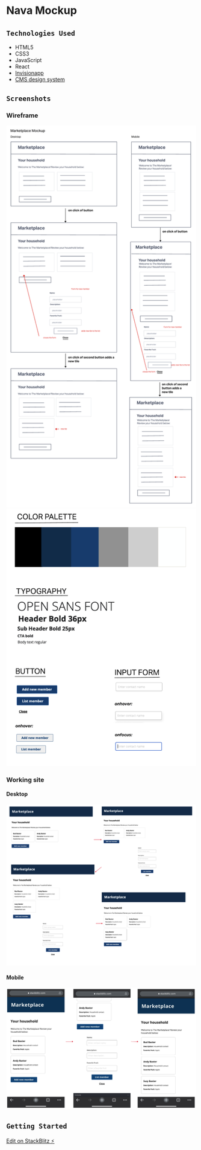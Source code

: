 # Nava Mockup

## `Technologies Used`

- HTML5
- CSS3
- JavaScript
- React
- [Invisionapp](https://www.invisionapp.com/inside-design/design-resources/do/)
- [CMS design system](https://design.cms.gov/?theme=core)

## `Screenshots`

### Wireframe

![Marketplace Mockup wireframe](/public/imgs/wireframe.jpg)
![Design kit](/public/imgs/designkit.png)

### Working site

#### Desktop

![Working Site Desktop](/public/imgs/workingsite.png)

#### Mobile

![Working Site Mobile](/public/imgs/workingsitemobile.png)

## `Getting Started`

[Edit on StackBlitz ⚡️](https://stackblitz.com/edit/react-ecfxjf)
